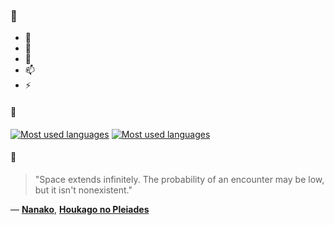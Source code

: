 ### 👋

- 🔭
- 🌱
- 💬
- 📫
- ⚡

#### 🧏

[![Most used languages](https://github-readme-stats-aynah.vercel.app/api/top-langs/?username=aynh&theme=solarized-dark&langs_count=6&layout=compact&hide_title=true)](https://github.com/anuraghazra/github-readme-stats#gh-dark-mode-only)
[![Most used languages](https://github-readme-stats-aynah.vercel.app/api/top-langs/?username=aynh&theme=solarized-light&langs_count=6&layout=compact&hide_title=true)](https://github.com/anuraghazra/github-readme-stats#gh-light-mode-only)

#### 💬

> "Space extends infinitely. The probability of an encounter may be low, but it isn't nonexistent."

&mdash; [**Nanako**](https://myanimelist.net/character.php?q=Nanako&cat=character), [**Houkago no Pleiades**](https://myanimelist.net/search/all?q=Houkago%20no%20Pleiades&cat=all)
